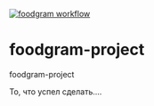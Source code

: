[![foodgram workflow](https://github.com/IgorOlenchuk/foodgram-project/actions/workflows/foodgram_workflow.yml/badge.svg)](https://github.com/IgorOlenchuk/foodgram-project/actions/workflows/foodgram_workflow.yml)

# foodgram-project
foodgram-project

То, что успел сделать....